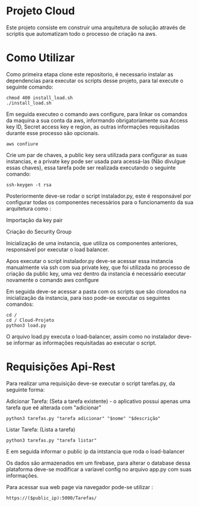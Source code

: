 # Projeto Cloud 
Este projeto consiste em construir uma arquitetura de solução através de scriptis que automatizam todo o processo de criação na aws.

# Como Utilizar

Como primeira etapa clone este repositorio, é necessario instalar as dependencias para executar os scripts desse projeto, para tal execute o seguinte comando:

```
chmod 400 install_load.sh
./install_load.sh
```

Em seguida executeo o comando aws configure, para linkar os comandos da maquina a sua conta da aws, informando obrigatoriamente sua Access key ID, Secret access key e region, as outras informações requisitadas durante esse processo são opcionais.
```
aws confiure
```

Crie um par de chaves, a public key sera utilizada para configurar as suas instancias, e a private key pode ser usada para acessá-las (Não divulgue essas chaves), essa tarefa pode ser realizada executando o seguinte comando:

```
ssh-keygen -t rsa
```

Posteriormente deve-se rodar o script instalador.py, este é responsável por configurar todas os componentes necessários para o funcionamento da sua arquitetura como :

Importação da key pair

Criação do Security Group

Inicialização de uma instancia, que utiliza os componentes anteriores, responsável por executar o load balancer.

Apos executar o script instalador.py deve-se acessar essa instancia manualmente via ssh com sua private key, que foi utilizada no processo de criação da public key, uma vez dentro da instancia é necessário executar novamente o comando aws configure

Em seguida deve-se acessar a pasta com os scripts que são clonados na inicialização da instancia, para isso pode-se executar os seguintes comandos:

```
cd /
cd / Cloud-Projeto
python3 load.py
```

O arquivo load.py executa o load-balancer, assim como no instalador deve-se informar as informações requisitadas ao executar o script.

# Requisições Api-Rest
Para realizar uma requisição deve-se executar o script tarefas.py, da seguinte forma:

Adicionar Tarefa: (Seta a tarefa existente) - o aplicativo possui apenas uma tarefa que eé alterada com "adicionar"

```
python3 tarefas.py "tarefa adicionar" "$nome" "$descrição" 
```

Listar Tarefa: (Lista a tarefa)

```
python3 tarefas.py "tarefa listar" 
```

E em seguida informar o public ip da intstancia que roda o load-balancer

Os dados são armazenados em um firebase, para alterar o database dessa plataforma deve-se modificar a variavel config no arquivo app.py com suas informações.

Para acessar sua web page via navegador pode-se utilizar : 

```
https://($public_ip):5000/Tarefas/
```
